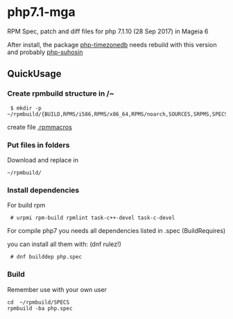 # php7.1-mga 

RPM Spec, patch and diff files for php 7.1.10 (28 Sep 2017) in Mageia 6


After install, the package [php-timezonedb](https://madb.mageia.org/package/show/name/php-timezonedb/application/0/arch/x86_64) needs rebuild with this version and probably [php-suhosin](https://madb.mageia.org/package/show/application/0/arch/x86_64/name/php-suhosin)


## QuickUsage


### Create rpmbuild structure in /~

```
 $ mkdir -p ~/rpmbuild/{BUILD,RPMS/i586,RPMS/x86_64,RPMS/noarch,SOURCES,SRPMS,SPECS,tmp}
```
create file [.rpmmacros](https://wiki.mageia.org/en/Packagers_RPM_tutorial#.rpmmacros_file_creation)


### Put files in folders

Download and replace in

```
~/rpmbuild/
```

### Install dependencies

For build rpm 

```
 # urpmi rpm-build rpmlint task-c++-devel task-c-devel
```

For compile php7 you needs all dependencies listed in .spec (BuildRequires) 

you can install all them with: (dnf rulez!)

```
 # dnf builddep php.spec

```

### Build

Remember use with your own user

```
cd  ~/rpmbuild/SPECS
rpmbuild -ba php.spec
```
